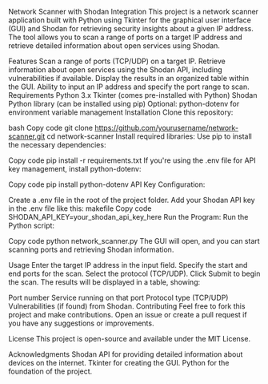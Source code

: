 Network Scanner with Shodan Integration
This project is a network scanner application built with Python using Tkinter for the graphical user interface (GUI) and Shodan for retrieving security insights about a given IP address. The tool allows you to scan a range of ports on a target IP address and retrieve detailed information about open services using Shodan.

Features
Scan a range of ports (TCP/UDP) on a target IP.
Retrieve information about open services using the Shodan API, including vulnerabilities if available.
Display the results in an organized table within the GUI.
Ability to input an IP address and specify the port range to scan.
Requirements
Python 3.x
Tkinter (comes pre-installed with Python)
Shodan Python library (can be installed using pip)
Optional: python-dotenv for environment variable management
Installation
Clone this repository:

bash
Copy code
git clone https://github.com/yourusername/network-scanner.git
cd network-scanner
Install required libraries: Use pip to install the necessary dependencies:

Copy code
pip install -r requirements.txt
If you're using the .env file for API key management, install python-dotenv:

Copy code
pip install python-dotenv
API Key Configuration:

Create a .env file in the root of the project folder.
Add your Shodan API key in the .env file like this:
makefile
Copy code
SHODAN_API_KEY=your_shodan_api_key_here
Run the Program: Run the Python script:

Copy code
python network_scanner.py
The GUI will open, and you can start scanning ports and retrieving Shodan information.

Usage
Enter the target IP address in the input field.
Specify the start and end ports for the scan.
Select the protocol (TCP/UDP).
Click Submit to begin the scan.
The results will be displayed in a table, showing:

Port number
Service running on that port
Protocol type (TCP/UDP)
Vulnerabilities (if found) from Shodan.
Contributing
Feel free to fork this project and make contributions. Open an issue or create a pull request if you have any suggestions or improvements.

License
This project is open-source and available under the MIT License.

Acknowledgments
Shodan API for providing detailed information about devices on the internet.
Tkinter for creating the GUI.
Python for the foundation of the project.
